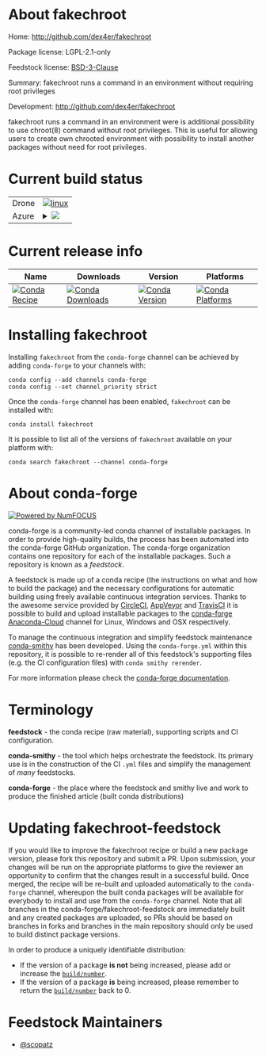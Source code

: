 About fakechroot
================

Home: http://github.com/dex4er/fakechroot

Package license: LGPL-2.1-only

Feedstock license: [BSD-3-Clause](https://github.com/conda-forge/fakechroot-feedstock/blob/master/LICENSE.txt)

Summary: fakechroot runs a command in an environment without requiring root privileges

Development: http://github.com/dex4er/fakechroot

fakechroot runs a command in an environment were is additional possibility
to use chroot(8) command without root privileges. This is useful for
allowing users to create own chrooted environment with possibility to
install another packages without need for root privileges.


Current build status
====================


<table><tr>
    <td>Drone</td>
    <td>
      <a href="https://cloud.drone.io/conda-forge/fakechroot-feedstock">
        <img alt="linux" src="https://img.shields.io/drone/build/conda-forge/fakechroot-feedstock/master.svg?label=Linux">
      </a>
    </td>
  </tr>
    
  <tr>
    <td>Azure</td>
    <td>
      <details>
        <summary>
          <a href="https://dev.azure.com/conda-forge/feedstock-builds/_build/latest?definitionId=10040&branchName=master">
            <img src="https://dev.azure.com/conda-forge/feedstock-builds/_apis/build/status/fakechroot-feedstock?branchName=master">
          </a>
        </summary>
        <table>
          <thead><tr><th>Variant</th><th>Status</th></tr></thead>
          <tbody><tr>
              <td>linux_64</td>
              <td>
                <a href="https://dev.azure.com/conda-forge/feedstock-builds/_build/latest?definitionId=10040&branchName=master">
                  <img src="https://dev.azure.com/conda-forge/feedstock-builds/_apis/build/status/fakechroot-feedstock?branchName=master&jobName=linux&configuration=linux_64_" alt="variant">
                </a>
              </td>
            </tr><tr>
              <td>linux_aarch64</td>
              <td>
                <a href="https://dev.azure.com/conda-forge/feedstock-builds/_build/latest?definitionId=10040&branchName=master">
                  <img src="https://dev.azure.com/conda-forge/feedstock-builds/_apis/build/status/fakechroot-feedstock?branchName=master&jobName=linux&configuration=linux_aarch64_" alt="variant">
                </a>
              </td>
            </tr><tr>
              <td>linux_ppc64le</td>
              <td>
                <a href="https://dev.azure.com/conda-forge/feedstock-builds/_build/latest?definitionId=10040&branchName=master">
                  <img src="https://dev.azure.com/conda-forge/feedstock-builds/_apis/build/status/fakechroot-feedstock?branchName=master&jobName=linux&configuration=linux_ppc64le_" alt="variant">
                </a>
              </td>
            </tr>
          </tbody>
        </table>
      </details>
    </td>
  </tr>
</table>

Current release info
====================

| Name | Downloads | Version | Platforms |
| --- | --- | --- | --- |
| [![Conda Recipe](https://img.shields.io/badge/recipe-fakechroot-green.svg)](https://anaconda.org/conda-forge/fakechroot) | [![Conda Downloads](https://img.shields.io/conda/dn/conda-forge/fakechroot.svg)](https://anaconda.org/conda-forge/fakechroot) | [![Conda Version](https://img.shields.io/conda/vn/conda-forge/fakechroot.svg)](https://anaconda.org/conda-forge/fakechroot) | [![Conda Platforms](https://img.shields.io/conda/pn/conda-forge/fakechroot.svg)](https://anaconda.org/conda-forge/fakechroot) |

Installing fakechroot
=====================

Installing `fakechroot` from the `conda-forge` channel can be achieved by adding `conda-forge` to your channels with:

```
conda config --add channels conda-forge
conda config --set channel_priority strict
```

Once the `conda-forge` channel has been enabled, `fakechroot` can be installed with:

```
conda install fakechroot
```

It is possible to list all of the versions of `fakechroot` available on your platform with:

```
conda search fakechroot --channel conda-forge
```


About conda-forge
=================

[![Powered by NumFOCUS](https://img.shields.io/badge/powered%20by-NumFOCUS-orange.svg?style=flat&colorA=E1523D&colorB=007D8A)](http://numfocus.org)

conda-forge is a community-led conda channel of installable packages.
In order to provide high-quality builds, the process has been automated into the
conda-forge GitHub organization. The conda-forge organization contains one repository
for each of the installable packages. Such a repository is known as a *feedstock*.

A feedstock is made up of a conda recipe (the instructions on what and how to build
the package) and the necessary configurations for automatic building using freely
available continuous integration services. Thanks to the awesome service provided by
[CircleCI](https://circleci.com/), [AppVeyor](https://www.appveyor.com/)
and [TravisCI](https://travis-ci.com/) it is possible to build and upload installable
packages to the [conda-forge](https://anaconda.org/conda-forge)
[Anaconda-Cloud](https://anaconda.org/) channel for Linux, Windows and OSX respectively.

To manage the continuous integration and simplify feedstock maintenance
[conda-smithy](https://github.com/conda-forge/conda-smithy) has been developed.
Using the ``conda-forge.yml`` within this repository, it is possible to re-render all of
this feedstock's supporting files (e.g. the CI configuration files) with ``conda smithy rerender``.

For more information please check the [conda-forge documentation](https://conda-forge.org/docs/).

Terminology
===========

**feedstock** - the conda recipe (raw material), supporting scripts and CI configuration.

**conda-smithy** - the tool which helps orchestrate the feedstock.
                   Its primary use is in the construction of the CI ``.yml`` files
                   and simplify the management of *many* feedstocks.

**conda-forge** - the place where the feedstock and smithy live and work to
                  produce the finished article (built conda distributions)


Updating fakechroot-feedstock
=============================

If you would like to improve the fakechroot recipe or build a new
package version, please fork this repository and submit a PR. Upon submission,
your changes will be run on the appropriate platforms to give the reviewer an
opportunity to confirm that the changes result in a successful build. Once
merged, the recipe will be re-built and uploaded automatically to the
`conda-forge` channel, whereupon the built conda packages will be available for
everybody to install and use from the `conda-forge` channel.
Note that all branches in the conda-forge/fakechroot-feedstock are
immediately built and any created packages are uploaded, so PRs should be based
on branches in forks and branches in the main repository should only be used to
build distinct package versions.

In order to produce a uniquely identifiable distribution:
 * If the version of a package **is not** being increased, please add or increase
   the [``build/number``](https://docs.conda.io/projects/conda-build/en/latest/resources/define-metadata.html#build-number-and-string).
 * If the version of a package **is** being increased, please remember to return
   the [``build/number``](https://docs.conda.io/projects/conda-build/en/latest/resources/define-metadata.html#build-number-and-string)
   back to 0.

Feedstock Maintainers
=====================

* [@scopatz](https://github.com/scopatz/)


